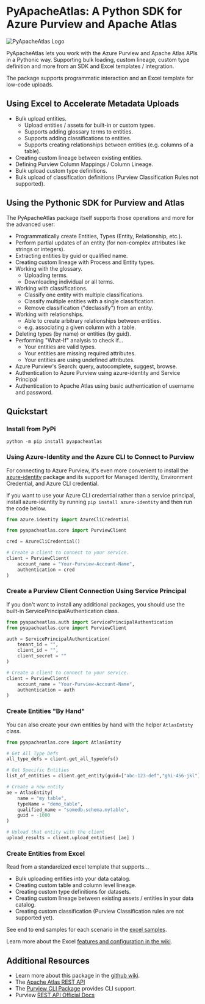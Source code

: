 # PyApacheAtlas: A Python SDK for Azure Purview and Apache Atlas

![PyApacheAtlas Logo](https://repository-images.githubusercontent.com/278894029/9a92fb00-37ee-11eb-8d1a-093914a7ceeb)

PyApacheAtlas lets you work with the Azure Purview and Apache Atlas APIs in a Pythonic way. Supporting bulk loading, custom lineage, custom type definition and more from an SDK and Excel templates / integration.

The package supports programmatic interaction and an Excel template for low-code uploads.

## Using Excel to Accelerate Metadata Uploads

* Bulk upload entities.
  * Upload entities / assets for built-in or custom types.
  * Supports adding glossary terms to entities.
  * Supports adding classifications to entities.
  * Supports creating relationships between entities (e.g. columns of a table).
* Creating custom lineage between existing entities.
* Defining Purview Column Mappings / Column Lineage.
* Bulk upload custom type definitions.
* Bulk upload of classification definitions (Purview Classification Rules not supported).

## Using the Pythonic SDK for Purview and Atlas

The PyApacheAtlas package itself supports those operations and more for the advanced user:
* Programmatically create Entities, Types (Entity, Relationship, etc.).
* Perform partial updates of an entity (for non-complex attributes like strings or integers).
* Extracting entities by guid or qualified name.
* Creating custom lineage with Process and Entity types.
* Working with the glossary.
  * Uploading terms.
  * Downloading individual or all terms.
* Working with classifications.
  * Classify one entity with multiple classifications.
  * Classify multiple entities with a single classification.
  * Remove classification ("declassify") from an entity.
* Working with relationships.
  * Able to create arbitrary relationships between entities.
  * e.g. associating a given column with a table.
* Deleting types (by name) or entities (by guid).
* Performing "What-If" analysis to check if...
   * Your entities are valid types.
   * Your entities are missing required attributes.
   * Your entities are using undefined attributes.
* Azure Purview's Search: query, autocomplete, suggest, browse.
* Authentication to Azure Purview using azure-identity and Service Principal
* Authentication to Apache Atlas using basic authentication of username and password.

## Quickstart

### Install from PyPi

```
python -m pip install pyapacheatlas
```

### Using Azure-Identity and the Azure CLI to Connect to Purview

For connecting to Azure Purview, it's even more convenient to install the [azure-identity](https://pypi.org/project/azure-identity/) package and its support for Managed Identity, Environment Credential, and Azure CLI credential.

If you want to use your Azure CLI credential rather than a service principal, install azure-identity by running `pip install azure-identity` and then run the code below.

```python
from azure.identity import AzureCliCredential

from pyapacheatlas.core import PurviewClient

cred = AzureCliCredential()

# Create a client to connect to your service.
client = PurviewClient(
    account_name = "Your-Purview-Account-Name",
    authentication = cred
)
```

### Create a Purview Client Connection Using Service Principal

If you don't want to install any additional packages, you should use the built-in ServicePrincipalAuthentication class.

```python
from pyapacheatlas.auth import ServicePrincipalAuthentication
from pyapacheatlas.core import PurviewClient

auth = ServicePrincipalAuthentication(
    tenant_id = "", 
    client_id = "", 
    client_secret = ""
)

# Create a client to connect to your service.
client = PurviewClient(
    account_name = "Your-Purview-Account-Name",
    authentication = auth
)
```

### Create Entities "By Hand"

You can also create your own entities by hand with the helper `AtlasEntity` class.

```python
from pyapacheatlas.core import AtlasEntity

# Get All Type Defs
all_type_defs = client.get_all_typedefs()

# Get Specific Entities
list_of_entities = client.get_entity(guid=["abc-123-def","ghi-456-jkl"])

# Create a new entity
ae = AtlasEntity(
    name = "my table", 
    typeName = "demo_table", 
    qualified_name = "somedb.schema.mytable",
    guid = -1000
)

# Upload that entity with the client
upload_results = client.upload_entities( [ae] )
```

### Create Entities from Excel

Read from a standardized excel template that supports...

* Bulk uploading entities into your data catalog.
* Creating custom table and column level lineage.
* Creating custom type definitions for datasets.
* Creating custom lineage between existing assets / entities in your data catalog.
* Creating custom classification (Purview Classification rules are not supported yet).

See end to end samples for each scenario in the [excel samples](./samples/excel/README.md).

Learn more about the Excel [features and configuration in the wiki](https://github.com/wjohnson/pyapacheatlas/wiki/Excel-Template-and-Configuration).

## Additional Resources

* Learn more about this package in the [github wiki](https://github.com/wjohnson/pyapacheatlas/wiki/Excel-Template-and-Configuration).
* The [Apache Atlas REST API](http://atlas.apache.org/api/v2/)
* The [Purview CLI Package](https://github.com/tayganr/purviewcli) provides CLI support.
* Purview [REST API Official Docs](https://docs.microsoft.com/en-us/rest/api/purview/)